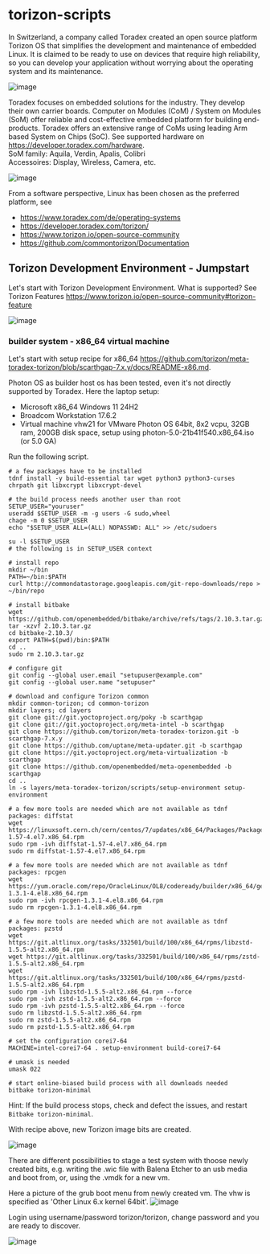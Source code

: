 # torizon-scripts

In Switzerland, a company called Toradex created an open source platform Torizon OS that simplifies the development and maintenance of embedded Linux. It is claimed to be ready to use on devices that require high reliability, so you can develop your application without worrying about the operating system and its maintenance.

![image](https://github.com/user-attachments/assets/3d71052a-9aa0-4260-b3e5-244b4d2f4af8)

Toradex focuses on embedded solutions for the industry. They develop their own carrier boards. Computer on Modules (CoM) / System on Modules (SoM) offer reliable and cost-effective embedded platform for building end-products. Toradex offers an extensive range of CoMs using leading Arm based System on Chips (SoC). See supported hardware on https://developer.toradex.com/hardware.  
SoM family: Aquila, Verdin, Apalis, Colibri  
Accessoires: Display, Wireless, Camera, etc.   

![image](https://github.com/user-attachments/assets/d25a3bdc-9052-453e-97c3-7e353c84161f)

From a software perspective, Linux has been chosen as the preferred platform, see  
- https://www.toradex.com/de/operating-systems  
- https://developer.toradex.com/torizon/  
- https://www.torizon.io/open-source-community  
- https://github.com/commontorizon/Documentation  

## Torizon Development Environment - Jumpstart
Let's start with Torizon Development Environment. What is supported? See Torizon Features https://www.torizon.io/open-source-community#torizon-feature

![image](https://github.com/user-attachments/assets/4cb82419-c8d9-45d2-829c-b9a982c046c7)

### builder system - x86_64 virtual machine
Let's start with setup recipe for x86_64 https://github.com/torizon/meta-toradex-torizon/blob/scarthgap-7.x.y/docs/README-x86.md.

Photon OS as builder host os has been tested, even it's not directly supported by Toradex.
Here the laptop setup:
- Microsoft x86_64 Windows 11 24H2
- Broadcom Workstation 17.6.2
- Virtual machine vhw21 for VMware Photon OS 64bit, 8x2 vcpu, 32GB ram, 200GB disk space, setup using photon-5.0-21b41f540.x86_64.iso (or 5.0 GA)

Run the following script.
```
# a few packages have to be installed
tdnf install -y build-essential tar wget python3 python3-curses chrpath git libxcrypt libxcrypt-devel

# the build process needs another user than root
SETUP_USER="youruser"
useradd $SETUP_USER -m -g users -G sudo,wheel
chage -m 0 $SETUP_USER
echo "$SETUP_USER ALL=(ALL) NOPASSWD: ALL" >> /etc/sudoers

su -l $SETUP_USER
# the following is in SETUP_USER context

# install repo
mkdir ~/bin
PATH=~/bin:$PATH
curl http://commondatastorage.googleapis.com/git-repo-downloads/repo > ~/bin/repo

# install bitbake
wget https://github.com/openembedded/bitbake/archive/refs/tags/2.10.3.tar.gz
tar -xzvf 2.10.3.tar.gz
cd bitbake-2.10.3/
export PATH=$(pwd)/bin:$PATH
cd ..
sudo rm 2.10.3.tar.gz

# configure git
git config --global user.email "setupuser@example.com"
git config --global user.name "setupuser"

# download and configure Torizon common
mkdir common-torizon; cd common-torizon
mkdir layers; cd layers
git clone git://git.yoctoproject.org/poky -b scarthgap
git clone git://git.yoctoproject.org/meta-intel -b scarthgap
git clone https://github.com/torizon/meta-toradex-torizon.git -b scarthgap-7.x.y
git clone https://github.com/uptane/meta-updater.git -b scarthgap
git clone https://git.yoctoproject.org/meta-virtualization -b scarthgap
git clone https://github.com/openembedded/meta-openembedded -b scarthgap
cd ..
ln -s layers/meta-toradex-torizon/scripts/setup-environment setup-environment

# a few more tools are needed which are not available as tdnf packages: diffstat
wget https://linuxsoft.cern.ch/cern/centos/7/updates/x86_64/Packages/Packages/diffstat-1.57-4.el7.x86_64.rpm
sudo rpm -ivh diffstat-1.57-4.el7.x86_64.rpm
sudo rm diffstat-1.57-4.el7.x86_64.rpm

# a few more tools are needed which are not available as tdnf packages: rpcgen
wget https://yum.oracle.com/repo/OracleLinux/OL8/codeready/builder/x86_64/getPackage/rpcgen-1.3.1-4.el8.x86_64.rpm
sudo rpm -ivh rpcgen-1.3.1-4.el8.x86_64.rpm
sudo rm rpcgen-1.3.1-4.el8.x86_64.rpm

# a few more tools are needed which are not available as tdnf packages: pzstd
wget https://git.altlinux.org/tasks/332501/build/100/x86_64/rpms/libzstd-1.5.5-alt2.x86_64.rpm
wget https://git.altlinux.org/tasks/332501/build/100/x86_64/rpms/zstd-1.5.5-alt2.x86_64.rpm
wget https://git.altlinux.org/tasks/332501/build/100/x86_64/rpms/pzstd-1.5.5-alt2.x86_64.rpm
sudo rpm -ivh libzstd-1.5.5-alt2.x86_64.rpm --force
sudo rpm -ivh zstd-1.5.5-alt2.x86_64.rpm --force
sudo rpm -ivh pzstd-1.5.5-alt2.x86_64.rpm --force
sudo rm libzstd-1.5.5-alt2.x86_64.rpm
sudo rm zstd-1.5.5-alt2.x86_64.rpm
sudo rm pzstd-1.5.5-alt2.x86_64.rpm

# set the configuration corei7-64
MACHINE=intel-corei7-64 . setup-environment build-corei7-64

# umask is needed
umask 022

# start online-biased build process with all downloads needed
bitbake torizon-minimal
```

Hint: If the build process stops, check and defect the issues, and restart `Bitbake torizon-minimal`.

With recipe above, new Torizon image bits are created.

![image](https://github.com/user-attachments/assets/085a4dd8-c7f5-4c5a-97cf-9b001052878e)

There are different possibilities to stage a test system with thoose newly created bits, e.g. writing the .wic file with Balena Etcher to an usb media and boot from, or, using the .vmdk for a new vm.

Here a picture of the grub boot menu from newly created vm. The vhw is specified as 'Other Linux 6.x kernel 64bit'.
![image](https://github.com/user-attachments/assets/b32a106a-d711-4b7f-9683-9b5f025c99a4)

Login using username/password torizon/torizon, change password and you are ready to discover.

![image](https://github.com/user-attachments/assets/0b998448-1070-4ab2-8d53-f3a374011738)




